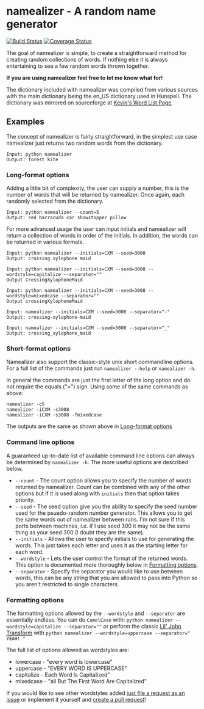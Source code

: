 # namealizer - A random name generator

[![Build Status](https://travis-ci.org/LeonardMH/namealizer.svg?branch=master)](https://travis-ci.org/LeonardMH/namealizer)
[![Coverage Status](https://coveralls.io/repos/LeonardMH/namealizer/badge.svg?branch=master&service=github)](https://coveralls.io/github/LeonardMH/namealizer?branch=master)

The goal of namealizer is simple, to create a straightforward method
for creating random collections of words. If nothing else it is always
entertaining to see a few random words thrown together.

**If you are using namealizer feel free to let me know what for!**

The dictionary included with namealizer was compiled from various
sources with the main dictionary being the en\_US dictionary used in
Hunspell. The dictionary was mirrored on sourceforge at [Kevin's Word
List Page](http://wordlist.sourceforge.net).

## Examples

The concept of namealizer is fairly straightforward, in the simplest use
case namealizer just returns two random words from the dictionary.

	Input: python namealizer
	Output: forest kite

### Long-format options

Adding a little bit of complexity, the user can supply a number, this
is the number of words that will be returned by namealizer. Once again,
each randomly selected from the dictionary.

	Input: python namealizer --count=5
	Output: red barracuda car showstopper pillow

For more advanced usage the user can input initials and namealizer will
return a collection of words in order of the initials. In addition, the
words can be returned in various formats.

	Input: python namealizer --initials=CXM --seed=3008
	Output: crossing xylophone maid
	
	Input: python namealizer --initials=CXM --seed=3008 --wordstyle=capitalize --separator=""
	Output CrossingXylophoneMaid
	
	Input: python namealizer --initials=CXM --seed=3008 --wordstyle=mixedcase --separator=""
	Output crossingXylophoneMaid

	Input: namealizer --initials=CXM --seed=3008 --separator="-"
	Output: crossing-xylophone-maid

	Input: namealizer --initials=CXM --seed=3008 --separator="_"
	Output: crossing_xylophone_maid

### Short-format options

Namealizer also support the classic-style unix short commandline
options. For a full list of the commands just run `namealizer --help` or
`namealizer -h`.

In general the commands are just the first letter of the long option and
do not require the equals ("=") sign. Using some of the same commands as
above:

	namealizer -c5
	namealizer -iCXM -s3008
	namealizer -iCXM -s3008 -fmixedcase

The outputs are the same as shown above in [Long-format
options](#long-format-options)

### Command line options

A guaranteed up-to-date list of available command line options can
always be determined by `namealizer -h`. The more useful options are
described below.

+ `--count` - The count option allows you to specify the number of words
returned by namealizer. Count can be combined with any of the other
options but if it is used along with `initials` then that option takes
priority.
+ `--seed` - The seed option give you the ability to specify the seed
number used for the psuedo-random number generator. This allows you to
get the same words out of namealizer between runs. I'm not sure if this
ports between machines, i.e. if I use seed 300 it may not be the same
thing as your seed 300 (I doubt they are the same).
+ `--initials` - Allows the user to specify initials to use for
generating the words. This just takes each letter and uses it as the
starting letter for each word.
+ `--wordstyle` - Lets the user control the format of the returned
words. This option is documented more thoroughly below in [Formatting
options](#formatting-options).
+ `--separator` - Specify the separator you would like to use between
words, this can be any string that you are allowed to pass into Python
so you aren't restricted to single characters.

### Formatting options

The formatting options allowed by the `--wordstyle` and `--separator`
are essentially endless. You can do `CamelCase` with: `python namealizer
--wordstyle=capitalize --separator=""` or perform the classic [Lil' John
Transform](https://www.youtube.com/watch?v=GxBSyx85Kp8) with `python
namealizer --wordstyle=uppercase --separator=" YEAH! "`

The full list of options allowed as wordstyles are:
- lowercase - "every word is lowercase"
- uppercase - "EVERY WORD IS UPPERCASE"
- capitalize - Each Word Is Capitalized"
- mixedcase - "all But The First Word Are Capitalized"
 
If you would like to see other wordstyles added [just file a request
as an issue](https://github.com/LeonardMH/namealizer/issues/new)
or implement it yourself and [create a pull
request](https://github.com/LeonardMH/namealizer/compare)!
